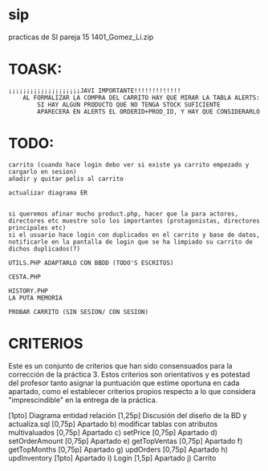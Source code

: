 # sip
practicas de SI
pareja 15
1401_Gomez_Li.zip

# TOASK:


	¡¡¡¡¡¡¡¡¡¡¡¡¡¡¡¡¡¡¡¡JAVI IMPORTANTE!!!!!!!!!!!!!
		AL FORMALIZAR LA COMPRA DEL CARRITO HAY QUE MIRAR LA TABLA ALERTS: 
			SI HAY ALGUN PRODUCTO QUE NO TENGA STOCK SUFICIENTE
			APARECERA EN ALERTS EL ORDERID+PROD_ID, Y HAY QUE CONSIDERARLO





# TODO:
	carrito (cuando hace login debo ver si existe ya carrito empezado y cargarlo en sesion)
	añadir y quitar pelis al carrito

	actualizar diagrama ER
	

	si queremos afinar mucho product.php, hacer que la para actores, directores etc muestre solo los importantes (protagonistas, directores principales etc)
	si el usuario hace login con duplicados en el carrito y base de datos, notificarle en la pantalla de login que se ha limpiado su carrito de dichos duplicados(?)

	UTILS.PHP ADAPTARLO CON BBDD (TODO'S ESCRITOS)

	CESTA.PHP
	
	HISTORY.PHP
	LA PUTA MEMORIA

	PROBAR CARRITO (SIN SESION/ CON SESION)

# CRITERIOS

Este es un conjunto de criterios que han sido consensuados para la corrección de la práctica 3. Estos criterios son orientativos y es potestad del profesor tanto asignar la puntuación que estime oportuna en cada apartado, como el establecer criterios propios respecto a lo que considera "imprescindible" en la entrega de la práctica.

[1pto]  Diagrama entidad relación
 [1,25p] Discusión del diseño de la BD y actualiza.sql
 [0,75p] Apartado b) modificar tablas con atributos multivaluados
 [0,75p] Apartado c) setPrice
 [0,75p] Apartado d) setOrderAmount
 [0,75p] Apartado e) getTopVentas
 [0,75p] Apartado f) getTopMonths
 [0,75p] Apartado g) updOrders
 [0,75p] Apartado h) updInventory
 [1pto]  Apartado i) Login
 [1,5p]  Apartado j) Carrito


